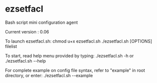 # ezsetfacl
Bash script mini configuration agent

Current version : 0.06

To launch ezsetfacl.sh:
    chmod u+x ezsetfacl.sh
    ./ezsetfacl.sh [OPTIONS] filelist

To start, read help menu provided by typing:
    ./ezsetfacl.sh -h
or
    ./ezsetfacl.sh --help
    
For complete example on config file syntax, refer to "example" in root directory, or enter:
    ./ezsetfacl.sh --example 
